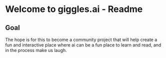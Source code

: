 # Welcome to giggles.ai - Readme
## Goal
The hope is for this to become a community project that will help create a fun and interactive place where ai can be a fun place to learn and read, and in the process make us laugh. 
